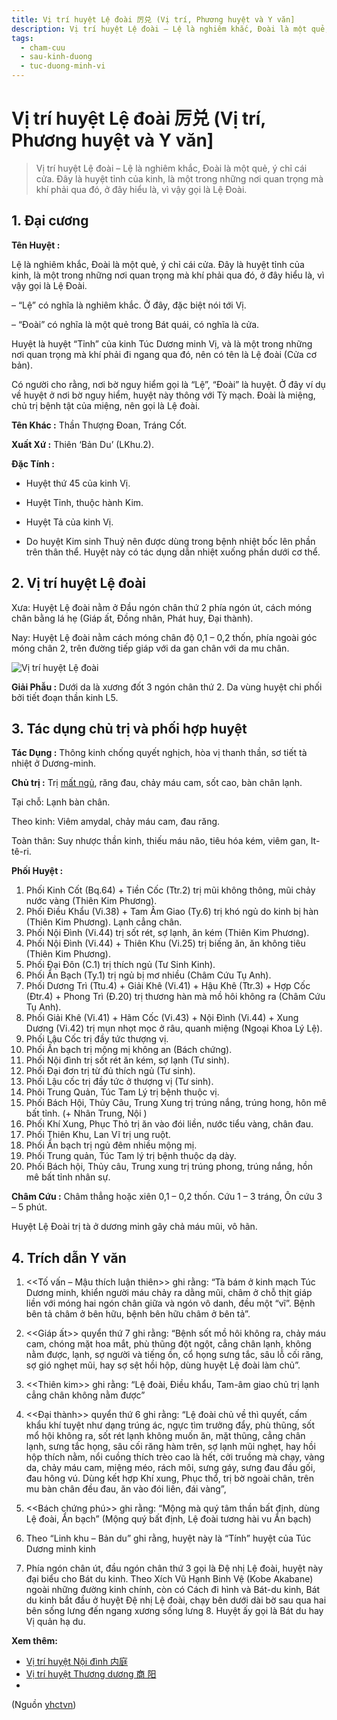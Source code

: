 ```yaml
---
title: Vị trí huyệt Lệ đoài 厉兑 (Vị trí, Phương huyệt và Y văn]
description: Vị trí huyệt Lệ đoài – Lệ là nghiêm khắc, Đoài là một quẻ, ý chỉ cái cửa. Đây là huyệt tỉnh của kinh, là một trong những nơi quan trọng mà khí phải qua đó, ở đây hiểu là, vì vậy gọi là Lệ Đoài.
tags:
  - cham-cuu
  - sau-kinh-duong
  - tuc-duong-minh-vi
---
```


# Vị trí huyệt Lệ đoài 厉兑 (Vị trí, Phương huyệt và Y văn] 

> Vị trí huyệt Lệ đoài – Lệ là nghiêm khắc, Đoài là một quẻ, ý chỉ cái cửa. Đây là huyệt tỉnh của kinh, là một trong những nơi quan trọng mà khí phải qua đó, ở đây hiểu là, vì vậy gọi là Lệ Đoài.

## **1. Đại cương**

**Tên Huyệt :**

Lệ là nghiêm khắc, Đoài là một quẻ, ý chỉ cái cửa. Đây là huyệt tỉnh của kinh, là một trong những nơi quan trọng mà khí phải qua đó, ở đây hiểu là, vì vậy gọi là Lệ Đoài.

– “Lệ” có nghĩa là nghiêm khắc. Ở đây, đặc biệt nói tới Vị.

– “Đoài” có nghĩa là một quẻ trong Bát quái, có nghĩa là cửa.

Huyệt là huyệt “Tỉnh” của kinh Túc Dương minh Vị, và là một trong những nơi quan trọng mà khí phải đi ngang qua đó, nên có tên là Lệ đoài (Cửa cơ bản).

Có người cho rằng, nơi bờ nguy hiểm gọi là “Lệ”, “Đoài” là huyệt. Ở đây ví dụ về huyệt ở nơi bờ nguy hiểm, huyệt này thông với Tỳ mạch. Đoài là miệng, chủ trị bệnh tật của miệng, nên gọi là Lệ đoài.

**Tên Khác :** Thần Thượng Đoan, Tráng Cốt.

**Xuất Xứ :** Thiên ‘Bản Du’ (LKhu.2).

**Đặc Tính :**

+ Huyệt thứ 45 của kinh Vị.

+ Huyệt Tỉnh, thuộc hành Kim.

+ Huyệt Tả của kinh Vị.

+ Do huyệt Kim sinh Thuỷ nên được dùng trong bệnh nhiệt bốc lên phần trên thân thể. Huyệt này có tác dụng dẫn nhiệt xuống phần dưới cơ thể.

## 2. Vị trí huyệt Lệ đoài

Xưa: Huyệt Lệ đoài nằm ở Đầu ngón chân thứ 2 phía ngón út, cách móng chân bằng lá hẹ (Giáp ất, Đồng nhân, Phát huy, Đại thành).

Nay: Huyệt Lệ đoài nằm cách móng chân độ 0,1 – 0,2 thốn, phía ngoài góc móng chân 2, trên đường tiếp giáp với da gan chân với da mu chân.

![Vị trí huyệt Lệ đoài](/imgs/yhctvn/Huyet-le-doai-300x169.jpg)

**Giải Phẫu :** Dưới da là xương đốt 3 ngón chân thứ 2. Da vùng huyệt chi phối bởi tiết đoạn thần kinh L5.

## **3. Tác dụng chủ trị và phối hợp huyệt**

**Tác Dụng :** Thông kinh chống quyết nghịch, hòa vị thanh thần, sơ tiết tà nhiệt ở Dương-minh.

**Chủ trị :** Trị [mất ngủ](/yhctvn/chung-mat-ngu-theo-dong-y/), răng đau, chảy máu cam, sốt cao, bàn chân lạnh.

 Tại chỗ: Lạnh bàn chân.

 Theo kinh: Viêm amydal, chảy máu cam, đau răng.

 Toàn thân: Suy nhược thần kinh, thiếu máu não, tiêu hóa kém, viêm gan, It-tê-ri.

**Phối Huyệt :**

1. Phối Kinh Cốt (Bq.64) + Tiền Cốc (Ttr.2) trị mũi không thông, mũi chảy nước vàng (Thiên Kim Phương).
2. Phối Điều Khẩu (Vi.38) + Tam Âm Giao (Ty.6) trị khó ngủ do kinh bị hàn (Thiên Kim Phương). Lạnh cẳng chân.
3. Phối Nội Đình (Vi.44) trị sốt rét, sợ lạnh, ăn kém (Thiên Kim Phương).
4. Phối Nội Đình (Vi.44) + Thiên Khu (Vi.25) trị biếng ăn, ăn không tiêu (Thiên Kim Phương).
5. Phối Đại Đôn (C.1) trị thích ngủ (Tư Sinh Kinh).
6. Phối Ẩn Bạch (Ty.1) trị ngủ bị mơ nhiều (Châm Cứu Tụ Anh).
7. Phối Dương Trì (Ttu.4) + Giải Khê (Vi.41) + Hậu Khê (Ttr.3) + Hợp Cốc (Đtr.4) + Phong Trì (Đ.20) trị thương hàn mà mồ hôi không ra (Châm Cứu Tụ Anh).
8. Phối Giải Khê (Vi.41) + Hãm Cốc (Vi.43) + Nội Đình (Vi.44) + Xung Dương (Vi.42) trị mụn nhọt mọc ở râu, quanh miệng (Ngoại Khoa Lý Lệ).
9. Phối Lậu Cốc trị đầy tức thượng vị.
10. Phối Ấn bạch trị mộng mị không an (Bách chứng).
11. Phối Nội đình trị sốt rét ăn kém, sợ lạnh (Tư sinh).
12. Phối Đại đơn trị từ đủ thích ngủ (Tư sinh).
13. Phối Lậu cốc trị đầy tức ở thượng vị (Tư sinh).
14. Phôi Trung Quản, Túc Tam Lý trị bệnh thuộc vị.
15. Phối Bách Hội, Thủy Câu, Trung Xung trị trúng nắng, trúng hong, hôn mê bất tỉnh. (+ Nhân Trung, Nội )
16. Phối Khí Xung, Phục Thỏ trị ăn vào đói liền, nước tiểu vàng, chân đau.
17. Phối Thiên Khu, Lan Vĩ trị ung ruột.
18. Phối Ẩn bạch trị ngủ đêm nhiều mộng mị.
19. Phối Trung quản, Túc Tam lý trị bệnh thuộc dạ dày.
20. Phối Bách hội, Thủy câu, Trung xung trị trúng phong, trúng nắng, hồn mê bất tỉnh nhân sự.

**Châm Cứu :** Châm thẳng hoặc xiên 0,1 – 0,2 thốn. Cứu 1 – 3 tráng, Ôn cứu 3 – 5 phút.

Huyệt Lệ Đoài trị tà ở dương minh gây chả máu mũi, vô hãn.

## 4. Trích dẫn Y văn

1. <<Tố vấn – Mậu thích luận thiên>> ghi rằng: “Tà bám ở kinh mạch Túc Dương minh, khiển người máu chảy ra dằng mũi, châm ở chỗ thịt giáp liền với móng hai ngón chân giữa và ngón vô danh, đều một “vĩ”. Bệnh bên tả châm ở bên hữu, bệnh bên hữu châm ở bên tả”. 

2. <<Giáp ất>> quyển thứ 7 ghi rằng: “Bệnh sốt mồ hôi không ra, chảy máu cam, chóng mặt hoa mắt, phù thũng đột ngột, cẳng chân lạnh, không nằm được, lạnh, sợ người và tiếng ồn, cổ họng sưng tắc, sâu lỗ cối răng, sợ gió nghẹt mũi, hay sợ sệt hồi hộp, dùng huyệt Lệ đoài làm chủ”. 

3. <<Thiên kim>> ghi rằng: “Lệ đoài, Điều khẩu, Tam-âm giao chủ trị lạnh cẳng chân không nằm được”

4. <<Đại thành>> quyển thứ 6 ghi rằng: “Lệ đoài chủ về thì quyết, cấm khẩu khí tuyệt như dạng trúng ác, ngực tìm trưởng đẩy, phù thũng, sốt mổ hội không ra, sốt rét lạnh không muốn ăn, mặt thũng, cẳng chân lạnh, sưng tắc họng, sâu cối răng hàm trên, sợ lạnh mũi nghẹt, hay hồi hộp thích nằm, nổi cuồng thích trèo cao là hết, cởi truồng mà chạy, vàng da, chảy máu cam, miệng méo, rách môi, sưng gáy, sưng đau đầu gối, đau hông vú. Dùng kết hợp Khí xung, Phục thổ, trị bờ ngoài chân, trên mu bàn chân đều đau, ăn vào đói liên, đái vàng”,

5. <<Bách chứng phú>> ghi rằng: “Mộng mà quý tâm thần bất định, dùng Lệ đoài, Ẩn bạch” (Mộng quý bất định, Lệ đoài tương hài vu Ẩn bạch) 

6. Theo “Linh khu – Bản du” ghi rằng, huyệt này là “Tính” huyệt của Túc Dương minh kinh 

7. Phía ngón chân út, đầu ngón chân thứ 3 gọi là Đệ nhị Lệ đoài, huyệt này đại biểu cho Bát du kinh. Theo Xích Vũ Hạnh Binh Vệ (Kobe Akabane) ngoài những đường kinh chính, còn có Cách đi hình và Bát-du kinh, Bát du kinh bắt đầu ở huyệt Đệ nhị Lệ đoài, chạy bên dưới dài bờ sau qua hai bên sống lưng đến ngang xương sống lưng 8. Huyệt ấy gọi là Bát du hay Vị quản hạ du.

**Xem thêm:**

* [Vị trí huyệt Nội đình 内庭](/yhctvn/vi-tri-huyet-noi-dinh-%e5%86%85%e5%ba%ad/)
* [Vị trí huyệt Thương dương 商 阳](/yhctvn/huyet-thuong-duong-%e5%95%86-%e9%98%b3/)
*

(Nguồn <a href="https://yhctvn.com/vi-tri-huyet-le-doai/" target="_blank">yhctvn</a>)
